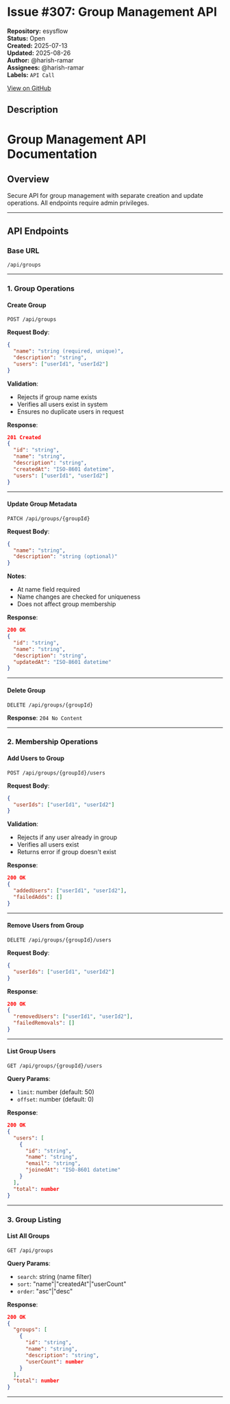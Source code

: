 # Issue #307: Group Management API

**Repository:** esysflow  
**Status:** Open  
**Created:** 2025-07-13  
**Updated:** 2025-08-26  
**Author:** @harish-ramar  
**Assignees:** @harish-ramar  
**Labels:** `API Call`  

[View on GitHub](https://github.com/Simtestlab/esysflow/issues/307)

## Description


# Group Management API Documentation

## Overview
Secure API for group management with separate creation and update operations. All endpoints require admin privileges.

---

## API Endpoints

### Base URL
```
/api/groups
```

---

### 1. Group Operations

#### Create Group
```http
POST /api/groups
```

**Request Body**:
```json
{
  "name": "string (required, unique)",
  "description": "string",
  "users": ["userId1", "userId2"]
}
```

**Validation**:
- Rejects if group name exists
- Verifies all users exist in system
- Ensures no duplicate users in request

**Response**:
```json
201 Created
{
  "id": "string",
  "name": "string",
  "description": "string",
  "createdAt": "ISO-8601 datetime",
  "users": ["userId1", "userId2"]
}
```

---

#### Update Group Metadata
```http
PATCH /api/groups/{groupId}
```

**Request Body**:
```json
{
  "name": "string",
  "description": "string (optional)"
}
```

**Notes**:
- At name field required
- Name changes are checked for uniqueness
- Does not affect group membership

**Response**:
```json
200 OK
{
  "id": "string",
  "name": "string",
  "description": "string",
  "updatedAt": "ISO-8601 datetime"
}
```

---

#### Delete Group
```http
DELETE /api/groups/{groupId}
```

**Response**: `204 No Content`

---

### 2. Membership Operations

#### Add Users to Group
```http
POST /api/groups/{groupId}/users
```

**Request Body**:
```json
{
  "userIds": ["userId1", "userId2"]
}
```

**Validation**:
- Rejects if any user already in group
- Verifies all users exist
- Returns error if group doesn't exist

**Response**:
```json
200 OK
{
  "addedUsers": ["userId1", "userId2"],
  "failedAdds": []
}
```

---

#### Remove Users from Group
```http
DELETE /api/groups/{groupId}/users
```

**Request Body**:
```json
{
  "userIds": ["userId1", "userId2"]
}
```

**Response**:
```json
200 OK
{
  "removedUsers": ["userId1", "userId2"],
  "failedRemovals": []
}
```

---

#### List Group Users
```http
GET /api/groups/{groupId}/users
```

**Query Params**:
- `limit`: number (default: 50)
- `offset`: number (default: 0)

**Response**:
```json
200 OK
{
  "users": [
    {
      "id": "string",
      "name": "string",
      "email": "string",
      "joinedAt": "ISO-8601 datetime"
    }
  ],
  "total": number
}
```

---

### 3. Group Listing

#### List All Groups
```http
GET /api/groups
```

**Query Params**:
- `search`: string (name filter)
- `sort`: "name"|"createdAt"|"userCount"
- `order`: "asc"|"desc"

**Response**:
```json
200 OK
{
  "groups": [
    {
      "id": "string",
      "name": "string",
      "description": "string",
      "userCount": number
    }
  ],
  "total": number
}
```

---